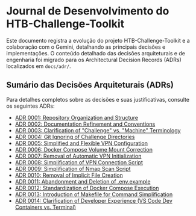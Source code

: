 # Journal de Desenvolvimento do HTB-Challenge-Toolkit

Este documento registra a evolução do projeto HTB-Challenge-Toolkit e a colaboração com o Gemini, detalhando as principais decisões e implementações. O conteúdo detalhado das decisões arquiteturais e de engenharia foi migrado para os Architectural Decision Records (ADRs) localizados em `docs/adr/`.

## Sumário das Decisões Arquiteturais (ADRs)

Para detalhes completos sobre as decisões e suas justificativas, consulte os seguintes ADRs:

- [ADR 0001: Repository Organization and Structure](docs/adr/0001-repository-organization.md)
- [ADR 0002: Documentation Refinement and Conventions](docs/adr/0002-documentation-refinement.md)
- [ADR 0003: Clarification of "Challenge" vs. "Machine" Terminology](docs/adr/0003-challenge-machine-terminology.md)
- [ADR 0004: Git Ignoring of Challenge Directories](docs/adr/0004-git-ignore-challenges.md)
- [ADR 0005: Simplified and Flexible VPN Configuration](docs/adr/0005-simplified-vpn-config.md)
- [ADR 0006: Docker Compose Volume Mount Correction](docs/adr/0006-docker-compose-volume-mount.md)
- [ADR 0007: Removal of Automatic VPN Initialization](docs/adr/0007-remove-auto-vpn-init.md)
- [ADR 0008: Simplification of VPN Connection Script](docs/adr/0008-simplify-vpn-script.md)
- [ADR 0009: Simplification of Nmap Scan Script](docs/adr/0009-simplify-nmap-script.md)
- [ADR 0010: Removal of Implicit File Creation](docs/adr/0010-remove-implicit-file-creation.md)
- [ADR 0011: Abandonment and Deletion of .env.example](docs/adr/0011-cleanup-env-example.md)
- [ADR 0012: Standardization of Docker Compose Execution](docs/adr/0012-standardize-docker-compose-execution.md)
- [ADR 0013: Introduction of Makefile for Command Simplification](docs/adr/0013-introduce-makefile.md)
- [ADR 0014: Clarification of Developer Experience (VS Code Dev Containers vs. Terminal)](docs/adr/0014-clarify-dev-experience.md)
